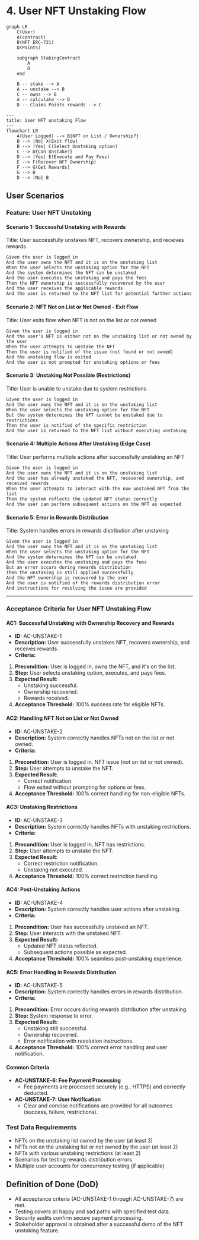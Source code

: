 # 4. User NFT Unstaking Flow

```mermaid
graph LR
    C(User)
    A(contract)
    B(NFT ERC-721)
    D(Points)

    subgraph StakingContract
        A
        D
    end

    B -- stake --> A
    A -- unstake --> B
    C -- owns --> B
    A -- calculate --> D
    D -- Claims Points rewards --> C
```

```mermaid
---
title: User NFT unstaking Flow
---
flowchart LR
    A(User Logged) --> B{NFT on List / Ownership?}
    B --> |No| X(Exit flow)
    B --> |Yes| C(Select Unstaking option)
    C --> D{Can Unstake?}
    D --> |Yes| E(Execute and Pay Fees)
    E --> F(Recover NFT Ownership)
    F --> G(Get Rewards)
    G --> B 
    D --> |No| B  
```

## User Scenarios

### Feature: User NFT Unstaking

#### Scenario 1: Successful Unstaking with Rewards

Title: User successfully unstakes NFT, recovers ownership, and receives rewards

```gherkin
Given the user is logged in
And the user owns the NFT and it is on the unstaking list
When the user selects the unstaking option for the NFT
And the system determines the NFT can be unstaked
And the user executes the unstaking and pays the fees
Then the NFT ownership is successfully recovered by the user
And the user receives the applicable rewards
And the user is returned to the NFT list for potential further actions
```

#### Scenario 2: NFT Not on List or Not Owned - Exit Flow

Title: User exits flow when NFT is not on the list or not owned

```gherkin
Given the user is logged in
And the user's NFT is either not on the unstaking list or not owned by the user
When the user attempts to unstake the NFT
Then the user is notified of the issue (not found or not owned)
And the unstaking flow is exited
And the user is not prompted for unstaking options or fees
```

#### Scenario 3: Unstaking Not Possible (Restrictions)

Title: User is unable to unstake due to system restrictions

```gherkin
Given the user is logged in
And the user owns the NFT and it is on the unstaking list
When the user selects the unstaking option for the NFT
But the system determines the NFT cannot be unstaked due to restrictions
Then the user is notified of the specific restriction
And the user is returned to the NFT list without executing unstaking
```

#### Scenario 4: Multiple Actions After Unstaking (Edge Case)

Title: User performs multiple actions after successfully unstaking an NFT

```gherkin
Given the user is logged in
And the user owns the NFT and it is on the unstaking list
And the user has already unstaked the NFT, recovered ownership, and received rewards
When the user attempts to interact with the now unstaked NFT from the list
Then the system reflects the updated NFT status correctly
And the user can perform subsequent actions on the NFT as expected
```

#### Scenario 5: Error in Rewards Distribution

Title: System handles errors in rewards distribution after unstaking

```gherkin
Given the user is logged in
And the user owns the NFT and it is on the unstaking list
When the user selects the unstaking option for the NFT
And the system determines the NFT can be unstaked
And the user executes the unstaking and pays the fees
But an error occurs during rewards distribution
Then the unstaking is still applied successfully
And the NFT ownership is recovered by the user
And the user is notified of the rewards distribution error
And instructions for resolving the issue are provided
```

---

### Acceptance Criteria for User NFT Unstaking Flow

#### AC1: Successful Unstaking with Ownership Recovery and Rewards

* **ID:** AC-UNSTAKE-1
* **Description:** User successfully unstakes NFT, recovers ownership, and receives rewards.
* **Criteria:**

 1. **Precondition:** User is logged in, owns the NFT, and it's on the list.
 2. **Step:** User selects unstaking option, executes, and pays fees.
 3. **Expected Result:**
     * Unstaking successful.
     * Ownership recovered.
     * Rewards received.
 4. **Acceptance Threshold:** 100% success rate for eligible NFTs.

#### AC2: Handling NFT Not on List or Not Owned

* **ID:** AC-UNSTAKE-2
* **Description:** System correctly handles NFTs not on the list or not owned.
* **Criteria:**

 1. **Precondition:** User is logged in, NFT issue (not on list or not owned).
 2. **Step:** User attempts to unstake the NFT.
 3. **Expected Result:**
     * Correct notification.
     * Flow exited without prompting for options or fees.
 4. **Acceptance Threshold:** 100% correct handling for non-eligible NFTs.

#### AC3: Unstaking Restrictions

* **ID:** AC-UNSTAKE-3
* **Description:** System correctly handles NFTs with unstaking restrictions.
* **Criteria:**

 1. **Precondition:** User is logged in, NFT has restrictions.
 2. **Step:** User attempts to unstake the NFT.
 3. **Expected Result:**
     * Correct restriction notification.
     * Unstaking not executed.
 4. **Acceptance Threshold:** 100% correct restriction handling.

#### AC4: Post-Unstaking Actions

* **ID:** AC-UNSTAKE-4
* **Description:** System correctly handles user actions after unstaking.
* **Criteria:**

 1. **Precondition:** User has successfully unstaked an NFT.
 2. **Step:** User interacts with the unstaked NFT.
 3. **Expected Result:**
     * Updated NFT status reflected.
     * Subsequent actions possible as expected.
 4. **Acceptance Threshold:** 100% seamless post-unstaking experience.

#### AC5: Error Handling in Rewards Distribution

* **ID:** AC-UNSTAKE-5
* **Description:** System correctly handles errors in rewards distribution.
* **Criteria:**

 1. **Precondition:** Error occurs during rewards distribution after unstaking.
 2. **Step:** System response to error.
 3. **Expected Result:**
     * Unstaking still successful.
     * Ownership recovered.
     * Error notification with resolution instructions.
 4. **Acceptance Threshold:** 100% correct error handling and user notification.

#### Common Criteria

* **AC-UNSTAKE-6: Fee Payment Processing**
  * Fee payments are processed securely (e.g., HTTPS) and correctly deducted.
* **AC-UNSTAKE-7: User Notification**
  * Clear and concise notifications are provided for all outcomes (success, failure, restrictions).

### Test Data Requirements

* NFTs on the unstaking list owned by the user (at least 3)
* NFTs not on the unstaking list or not owned by the user (at least 2)
* NFTs with various unstaking restrictions (at least 2)
* Scenarios for testing rewards distribution errors
* Multiple user accounts for concurrency testing (if applicable)

## Definition of Done (DoD)

* All acceptance criteria (AC-UNSTAKE-1 through AC-UNSTAKE-7) are met.
* Testing covers all happy and sad paths with specified test data.
* Security audits confirm secure payment processing.
* Stakeholder approval is obtained after a successful demo of the NFT unstaking feature.
